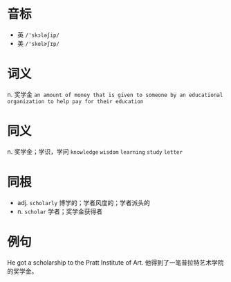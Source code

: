 # 音标

- 英 `/'skɔləʃip/`
- 美 `/'skɑlɚʃɪp/`

# 词义

n. 奖学金
`an amount of money that is given to someone by an educational organization to help pay for their education`

# 同义

n. 奖学金；学识，学问
`knowledge` `wisdom` `learning` `study` `letter`

# 同根

- adj. `scholarly` 博学的；学者风度的；学者派头的
- n. `scholar` 学者；奖学金获得者

# 例句

He got a scholarship to the Pratt Institute of Art.
他得到了一笔普拉特艺术学院的奖学金。


